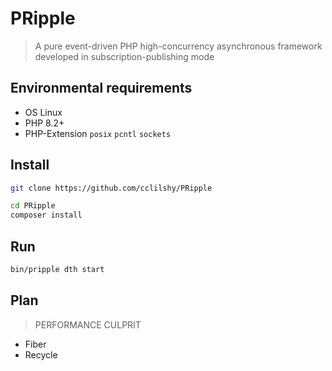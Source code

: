 # PRipple

> A pure event-driven PHP high-concurrency asynchronous framework developed in subscription-publishing mode

## Environmental requirements

- OS Linux
- PHP 8.2+
- PHP-Extension `posix` `pcntl` `sockets`

## Install

```bash
git clone https://github.com/cclilshy/PRipple

cd PRipple
composer install
```

## Run

```bash
bin/pripple dth start
```

## Plan

> PERFORMANCE CULPRIT

* Fiber
* Recycle